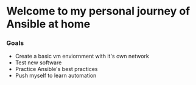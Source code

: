 # Welcome to my personal journey of Ansible at home

### Goals
- Create a basic vm enviornment with it's own network
- Test new software
- Practice Ansible's best practices
- Push myself to learn automation

### 
